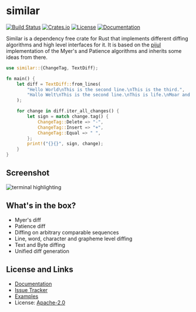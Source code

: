 # similar

[![Build Status](https://github.com/mitsuhiko/similar/workflows/Tests/badge.svg?branch=main)](https://github.com/mitsuhiko/similar/actions?query=workflow%3ATests)
[![Crates.io](https://img.shields.io/crates/d/similar.svg)](https://crates.io/crates/similar)
[![License](https://img.shields.io/github/license/mitsuhiko/similar)](https://github.com/mitsuhiko/similar/blob/main/LICENSE)
[![Documentation](https://docs.rs/similar/badge.svg)](https://docs.rs/similar)

Similar is a dependency free crate for Rust that implements different diffing
algorithms and high level interfaces for it.  It is based on the [pijul](https://pijul.org/)
implementation of the Myer's and Patience algorithms and inherits some ideas
from there.

```rust
use similar::{ChangeTag, TextDiff};

fn main() {
    let diff = TextDiff::from_lines(
        "Hello World\nThis is the second line.\nThis is the third.",
        "Hallo Welt\nThis is the second line.\nThis is life.\nMoar and more",
    );

    for change in diff.iter_all_changes() {
        let sign = match change.tag() {
            ChangeTag::Delete => "-",
            ChangeTag::Insert => "+",
            ChangeTag::Equal => " ",
        };
        print!("{}{}", sign, change);
    }
}
```

## Screenshot

![terminal highlighting](https://raw.githubusercontent.com/mitsuhiko/similar/main/assets/terminal-inline.png)

## What's in the box?

* Myer's diff
* Patience diff
* Diffing on arbitrary comparable sequences
* Line, word, character and grapheme level diffing
* Text and Byte diffing
* Unified diff generation

## License and Links

- [Documentation](https://docs.rs/similar/)
- [Issue Tracker](https://github.com/mitsuhiko/similar/issues)
- [Examples](https://github.com/mitsuhiko/similar/tree/main/examples)
- License: [Apache-2.0](https://github.com/mitsuhiko/similar/blob/main/LICENSE)

